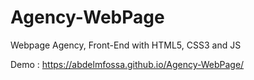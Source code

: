 # Agency-WebPage
Webpage Agency, Front-End with HTML5, CSS3 and JS

Demo : https://abdelmfossa.github.io/Agency-WebPage/
